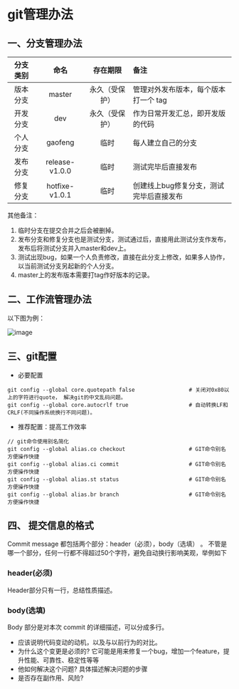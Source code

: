 

# git管理办法

## 一、分支管理办法

| 分支类别 |       命名       |  存在期限   | 备注                    |
| :--: | :------------: | :-----: | :-------------------- |
| 版本分支 |     master     | 永久（受保护） | 管理对外发布版本，每个版本打一个 tag  |
| 开发分支 |      dev       | 永久（受保护） | 作为日常开发汇总，即开发版的代码      |
| 个人分支 |    gaofeng     |   临时    | 每人建立自己的分支             |
| 发布分支 | release-v1.0.0 |   临时    | 测试完毕后直接发布             |
| 修复分支 | hotfixe-v1.0.1 |   临时    | 创建线上bug修复分支，测试完毕后直接发布 |

其他备注：

1. 临时分支在提交合并之后会被删掉。
2. 发布分支和修复分支也是测试分支，测试通过后，直接用此测试分支作发布，发布后将测试分支并入master和dev上。
3. 测试出现bug，如果一个人负责修改，直接在此分支上修改，如果多人协作，以当前测试分支另起新的个人分支。
4. master上的发布版本需要打tag作好版本的记录。



## 二、工作流管理办法

以下图为例：

![image](https://ws1.sinaimg.cn/large/0062G6WRly1fnxg4ccaafj30kq0oz798.jpg)

## 三、git配置    

* 必要配置    
```
git config --global core.quotepath false                 # 关闭对0x80以上的字符进行quote， 解决git的中文乱码问题。
git config --global core.autocrlf true                   # 自动转换LF和CRLF(不同操作系统换行不同问题)。
```

* 推荐配置：提高工作效率   
```
// git命令使用别名简化
git config --global alias.co checkout                    # GIT命令别名 方便操作快捷
git config --global alias.ci commit                      # GIT命令别名 方便操作快捷
git config --global alias.st status                      # GIT命令别名 方便操作快捷
git config --global alias.br branch                      # GIT命令别名 方便操作快捷
```



## 四、 提交信息的格式    

Commit message 都包括两个部分：header（必须），body（选填） 。
不管是哪一个部分，任何一行都不得超过50个字符，避免自动换行影响美观，举例如下
### header(必须)    

Header部分只有一行，总结性质描述。

### body(选填)    

Body 部分是对本次 commit 的详细描述，可以分成多行。        
- 应该说明代码变动的动机，以及与以前行为的对比。    
- 为什么这个变更是必须的? 它可能是用来修复一个bug，增加一个feature，提升性能、可靠性、稳定性等等
- 他如何解决这个问题? 具体描述解决问题的步骤
- 是否存在副作用、风险?






